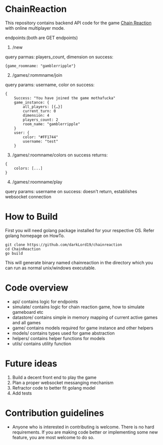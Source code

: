 # ChainReaction

This repository contains backend API code for the game [Chain Reaction](https://brilliant.org/wiki/chain-reaction-game/) with online multiplayer mode.

endpoints:(both are GET endpoints)
1. /new

query parmas: players_count, dimension
on success:
```
{game_roomname: "gamblerripple"}
```

2. /games/:rommname/join

query params: username, color
on success:
```
{
    Success: "You have joined the game mothafucka"
    game_instance: {
        all_players: [{…}]
        current_turn: 0
        dimension: 4
        players_count: 2
        room_name: "gamblerripple"
    }
    user: {
        color: "#FF1744"
        username: "test"
    }
```

3. /games/:roomname/colors
on success returns:
```
{
    colors: [...]
}
```

4. /games/:roomname/play

query params: username
on success: doesn't return, establishes websocket connection

# How to Build
First you will need golang package installed for your respective OS. Refer golang homepage on HowTo.
```
git clone https://github.com/darkLord19/chainreaction
cd ChainReaction
go build
```
This will generate binary named chainreaction in the directory which you can run as normal unix/windows executable.

# Code overview
- api/ contains logic for endpoints
- simulate/ contains logic for chain reaction game, how to simulate gameboard etc
- datastore/ contains simple in memory mapping of current active games and all games
- game/ contains models required for game instance and other helpers
- models/ contains types used for game abstraction
- helpers/ contains helper functions for models
- utils/ contains utility function

# Future ideas
1. Build a decent front end to play the game
2. Plan a proper websocket messanging mechanism
3. Refractor code to better fit golang model
4. Add tests

# Contribution guidelines
- Anyone who is interested in contributing is welcome. There is no hard requirements. If you are making code better or implementing some new feature, you are most welcome to do so.
